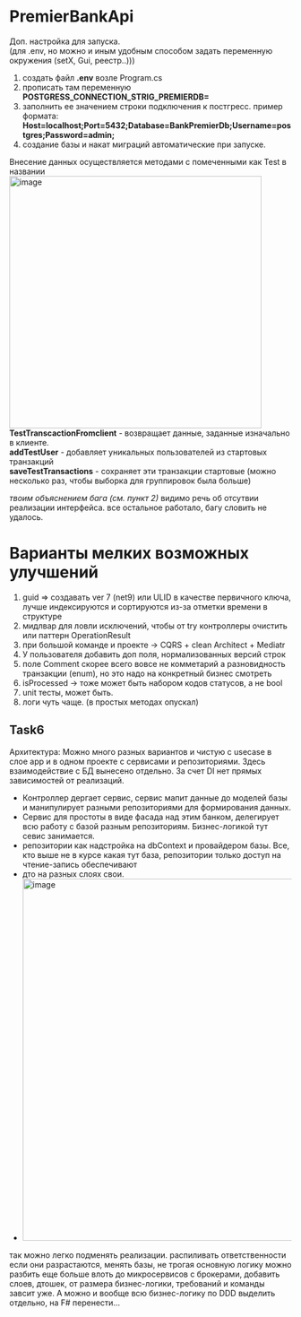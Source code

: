 # PremierBankApi

Доп. настройка для запуска.  
(для .env, но можно и иным удобным способом задать переменную окружения (setX, Gui, реестр..)))
1. создать файл **.env** возле Program.cs
2. прописать там переменную **POSTGRESS_CONNECTION_STRIG_PREMIERDB=**
3. заполнить ее значением строки подключения к постгресс. пример формата: **Host=localhost;Port=5432;Database=BankPremierDb;Username=postgres;Password=admin;**
4. создание базы и накат миграций автоматические при запуске.  


Внесение данных осуществляется методами с помеченными как Test в названии  
<img width="450" height="450" alt="image" src="https://github.com/user-attachments/assets/2ad5cff4-b473-4bdb-8158-e7b0b5d22d90" />  
**TestTranscactionFromclient** - возвращает данные, заданные изначально в клиенте.  
**addTestUser** - добавляет уникальных пользователей из стартовых транзакций  
**saveTestTransactions** - сохраняет эти транзакции стартовые (можно несколько раз, чтобы выборка для группировок была больше)

*твоим объяснением бага (см. пункт 2)* видимо речь об отсутвии реализации интерфейса. все остальное работало, багу словить не удалось.  

# Варианты мелких возможных улучшений  

1. guid => создавать ver 7 (net9) или ULID в качестве первичного ключа, лучше индексируются и сортируются из-за отметки времени в структуре
2. мидлвар для ловли исключений, чтобы от try контроллеры очистить или паттерн OperationResult
3. при большой команде и проекте -> CQRS + clean Architect + Mediatr
4. У пользователя добавить доп поля, нормализованных версий строк
5. поле Comment скорее всего вовсе не комметарий а разновидность транзакции (enum), но это надо на конкретный бизнес смотреть
6. isProcessed  -> тоже может быть набором кодов статусов, а не bool
7. unit тесты, может быть.
8. логи чуть чаще. (в простых методах опускал)

## Task6
Архитектура: Можно много разных вариантов и чистую с usecase в слое app и в одном проекте с сервисами и репозиториями.
  Здесь взаимодействие с БД вынесено отдельно. За счет DI нет прямых зависимостей от реализаций. 
  - Контроллер дергает сервис, сервис мапит данные до моделей базы и манипулирует разными репозиториями для формирования данных.
  - Сервис для простоты в виде фасада над этим банком, делегирует всю работу с базой разным репозиториям. Бизнес-логикой тут севис занимается.
  - репозитории как надстройка на dbContext и провайдером базы. Все, кто выше не в курсе какая тут база, репозитории только доступ на чтение-запись обеспечивают
  - дто на разных слоях свои. 
  - <img width="914" height="646" alt="image" src="https://github.com/user-attachments/assets/598d50bb-78a6-497a-8f5a-6fa088d4cf71" />

  так можно легко подменять реализации. распиливать ответственности если они разрастаются, менять базы, не трогая основную логику
можно разбить еще больше влоть до микросервисов с брокерами, добавить слоев, дтошек, от размера бизнес-логики, требований и команды завсит уже.
А можно и вообще всю бизнес-логику по DDD выделить отдельно, на F# перенести...

  
